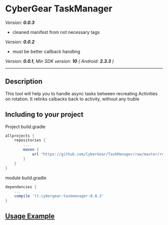 # CyberGear TaskManager

*Version:* ***0.0.3***

 - cleaned manifest from not necessary tags

*Version:* ***0.0.2***

 - must be better callback handling

*Version:* ***0.0.1***, *Min SDK version:* ***10*** *(* *Android:* ***2.3.3*** *)*

---

## Description

This tool will help you to handle async tasks between recreating Activities on rotation. It relinks calbacks back to activity, without any truble

## Including to your project

Project build.gradle
```Groovy
allprojects {
    repositories {
        ...
        maven {
            url "https://github.com/CyberGear/TaskManager/raw/master/repo/"
        }
    }
}
```

module build.gradle
```Groovy
dependencies {
    ...
    compile 'lt.cybergear:taskmanager:0.0.3'
}
```

## [Usage Example](https://github.com/CyberGear/TaskManager/blob/master/app/src/main/java/lt/cybergear/taskmanager/test/MainActivity.java)
